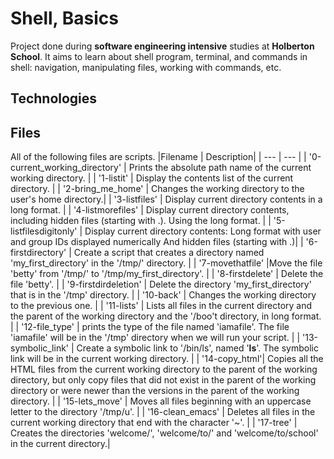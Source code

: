 # Shell, Basics
Project done during **software engineering intensive** studies at **Holberton School**. It aims to learn about shell program, terminal, and commands in shell: navigation, manipulating files, working with commands, etc.

## Technologies

## Files
All of the following files are scripts.
|Filename | Description|
| --- | --- |
| '0-current_working_directory' |  Prints the absolute path name of the current working directory. |
| '1-listit' | Display the contents list of the current directory. |
| '2-bring_me_home' | Changes the working directory to the user's home directory.|
| '3-listfiles' | Display current directory contents in a long format. |
| '4-listmorefiles' | Display current directory contents, including hidden files (starting with .). Using the long format. |
| '5-listfilesdigitonly' | Display current directory contents:
Long format
with user and group IDs displayed numerically
And hidden files (starting with .)|
| '6-firstdirectory' | Create a script that creates a directory named 'my_first_directory' in the '/tmp/' directory.  |
| '7-movethatfile' |Move the file 'betty' from '/tmp/' to '/tmp/my_first_directory'.  |
| '8-firstdelete' | Delete the file 'betty'. |
| '9-firstdirdeletion' | Delete the directory 'my_first_directory' that is in the '/tmp' directory. |
| '10-back' | Changes the working directory to the previous one. |
| '11-lists' | Lists all files in the current directory and the parent of the working directory and the '/boo't directory, in long format. |
| '12-file_type' | prints the type of the file named 'iamafile'. The file 'iamafile' will be in the '/tmp' directory when we will run your script. |
| '13-symbolic_link' | Create a symbolic link to '/bin/ls', named '__ls__'. The symbolic link will be in the current working directory. |
| '14-copy_html'| Copies all the HTML files from the current working directory to the parent of the working directory, but only copy files that did not exist in the parent of the working directory or were newer than the versions in the parent of the working directory. |
| '15-lets_move' | Moves all files beginning with an uppercase letter to the directory '/tmp/u'. | 
| '16-clean_emacs' | Deletes all files in the current working directory that end with the character '~'. |
| '17-tree' | Creates the directories 'welcome/', 'welcome/to/' and 'welcome/to/school' in the current directory.|
